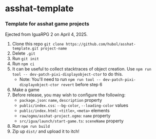 # asshat-template
### Template for asshat game projects

Ejected from IguaRPG 2 on April 4, 2025.

1. Clone this repo `git clone https://github.com/hubol/asshat-template.git project-name`
2. Delete `.git`
3. Run `git init`
4. Run `npm ci`
5. It can be useful to collect stacktraces of object creation. Use `npm run tool -- dev-patch-pixi-displayobject-ctor` to do this.
    - Note: You'll need to run `npm run tool -- dev-patch-pixi-displayobject-ctor revert` before step 6
6. Make a game
7. Before release, you may wish to configure the following:
    - `package.json`: `name`, `description` property
    - `public/index.css`: `--bg-color`, `--loading-color` values
    - `public/index.html`: `<title>`, `<meta>` elements
    - `raw/ogmo/asshat-project.ogmo`: `name` property
    - `src/igua/launch/start-game.ts`: `sceneName` property
8. Run `npm run build`
9. Zip up `dist/` and upload it to itch!